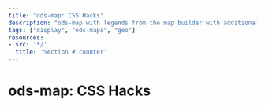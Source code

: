 ```yaml
---
title: "ods-map: CSS Hacks"
description: "ods-map with legends from the map builder with additional CSS to provide some alternative to default display"
tags: ["display", "ods-maps", "geo"]
resources:
- src: '*/'
  title: 'Section #:counter'
---
```


# ods-map: CSS Hacks
